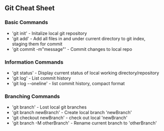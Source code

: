 ## Git Cheat Sheet

### Basic Commands
* 'git init' - Initalize local git repository
* 'git add' - Add all files in and under current directory to git index, staging them for commit
* 'git commit -m"message"' - Commit changes to local repo

### Information Commands
* 'git status' - Display current status of local working directory/repository
* 'git log' - List commit history
* 'git log --oneline' - list commit history, compact format

### Branching Commands
* 'git branch' - Lost local git branches
* 'git branch newBranch' - Create local branch 'newBranch'
* 'git checkout newBranch' - check out local 'newBranch'
* 'git branch -M otherBranch' - Rename current branch to 'otherBranch'
